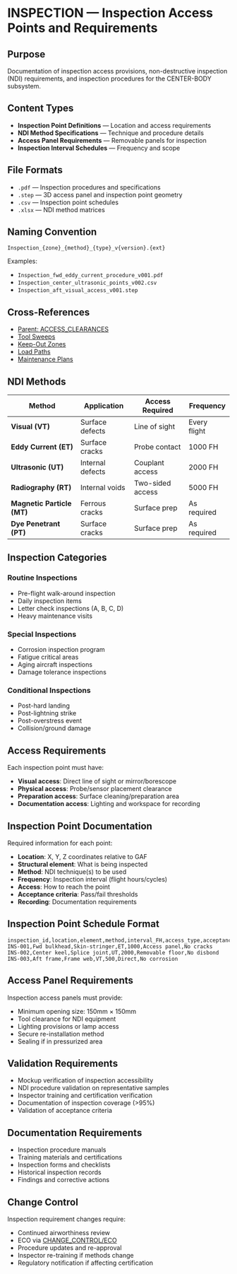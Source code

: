 # INSPECTION — Inspection Access Points and Requirements

## Purpose

Documentation of inspection access provisions, non-destructive inspection (NDI) requirements, and inspection procedures for the CENTER-BODY subsystem.

## Content Types

- **Inspection Point Definitions** — Location and access requirements
- **NDI Method Specifications** — Technique and procedure details
- **Access Panel Requirements** — Removable panels for inspection
- **Inspection Interval Schedules** — Frequency and scope

## File Formats

- `.pdf` — Inspection procedures and specifications
- `.step` — 3D access panel and inspection point geometry
- `.csv` — Inspection point schedules
- `.xlsx` — NDI method matrices

## Naming Convention

```
Inspection_{zone}_{method}_{type}_v{version}.{ext}
```

Examples:
- `Inspection_fwd_eddy_current_procedure_v001.pdf`
- `Inspection_center_ultrasonic_points_v002.csv`
- `Inspection_aft_visual_access_v001.step`

## Cross-References

- [Parent: ACCESS_CLEARANCES](../README.md)
- [Tool Sweeps](../TOOL_SWEEPS/README.md)
- [Keep-Out Zones](../KEEP_OUT_ZONES/README.md)
- [Load Paths](../../MOUNTING/LOAD_PATHS/README.md)
- [Maintenance Plans](../../../DELs/)

## NDI Methods

| Method | Application | Access Required | Frequency |
|--------|-------------|-----------------|-----------|
| **Visual (VT)** | Surface defects | Line of sight | Every flight |
| **Eddy Current (ET)** | Surface cracks | Probe contact | 1000 FH |
| **Ultrasonic (UT)** | Internal defects | Couplant access | 2000 FH |
| **Radiography (RT)** | Internal voids | Two-sided access | 5000 FH |
| **Magnetic Particle (MT)** | Ferrous cracks | Surface prep | As required |
| **Dye Penetrant (PT)** | Surface cracks | Surface prep | As required |

## Inspection Categories

### Routine Inspections
- Pre-flight walk-around inspection
- Daily inspection items
- Letter check inspections (A, B, C, D)
- Heavy maintenance visits

### Special Inspections
- Corrosion inspection program
- Fatigue critical areas
- Aging aircraft inspections
- Damage tolerance inspections

### Conditional Inspections
- Post-hard landing
- Post-lightning strike
- Post-overstress event
- Collision/ground damage

## Access Requirements

Each inspection point must have:
- **Visual access**: Direct line of sight or mirror/borescope
- **Physical access**: Probe/sensor placement clearance
- **Preparation access**: Surface cleaning/preparation area
- **Documentation access**: Lighting and workspace for recording

## Inspection Point Documentation

Required information for each point:
- **Location**: X, Y, Z coordinates relative to GAF
- **Structural element**: What is being inspected
- **Method**: NDI technique(s) to be used
- **Frequency**: Inspection interval (flight hours/cycles)
- **Access**: How to reach the point
- **Acceptance criteria**: Pass/fail thresholds
- **Recording**: Documentation requirements

## Inspection Point Schedule Format

```csv
inspection_id,location,element,method,interval_FH,access_type,acceptance_criteria
INS-001,Fwd bulkhead,Skin-stringer,ET,1000,Access panel,No cracks
INS-002,Center keel,Splice joint,UT,2000,Removable floor,No disbond
INS-003,Aft frame,Frame web,VT,500,Direct,No corrosion
```

## Access Panel Requirements

Inspection access panels must provide:
- Minimum opening size: 150mm × 150mm
- Tool clearance for NDI equipment
- Lighting provisions or lamp access
- Secure re-installation method
- Sealing if in pressurized area

## Validation Requirements

- Mockup verification of inspection accessibility
- NDI procedure validation on representative samples
- Inspector training and certification verification
- Documentation of inspection coverage (>95%)
- Validation of acceptance criteria

## Documentation Requirements

- Inspection procedure manuals
- Training materials and certifications
- Inspection forms and checklists
- Historical inspection records
- Findings and corrective actions

## Change Control

Inspection requirement changes require:
- Continued airworthiness review
- ECO via [CHANGE_CONTROL/ECO](../../CHANGE_CONTROL/ECO/README.md)
- Procedure updates and re-approval
- Inspector re-training if methods change
- Regulatory notification if affecting certification
